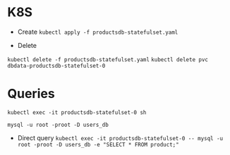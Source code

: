 # K8S
- Create
```kubectl apply -f productsdb-statefulset.yaml```

- Delete

```kubectl delete -f productsdb-statefulset.yaml```
```kubectl delete pvc dbdata-productsdb-statefulset-0```

# Queries
```kubectl exec -it productsdb-statefulset-0 sh```

```mysql -u root -proot -D users_db```


- Direct query
```kubectl exec -it productsdb-statefulset-0 -- mysql -u root -proot -D users_db -e "SELECT * FROM product;"```
